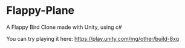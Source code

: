 # Flappy-Plane
A Flappy Bird Clone made with Unity, using c#

You can try playing it here:
https://play.unity.com/mg/other/build-8xq
